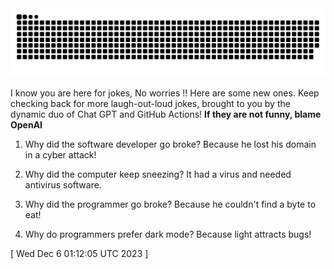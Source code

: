 <picture>
  <source media="(prefers-color-scheme: dark)" srcset="https://raw.githubusercontent.com/platane/platane/output/github-contribution-grid-snake-dark.svg">
  <source media="(prefers-color-scheme: light)" srcset="https://raw.githubusercontent.com/platane/platane/output/github-contribution-grid-snake.svg">
  <img alt="github contribution grid snake animation" src="https://raw.githubusercontent.com/platane/platane/output/github-contribution-grid-snake.svg">
</picture>


I know you are here for jokes, No worries !!
Here are some new ones. Keep checking back for more laugh-out-loud jokes, brought to you by the dynamic duo of Chat GPT and GitHub Actions! __If they are not funny, blame OpenAI__
 
1. Why did the software developer go broke?
   Because he lost his domain in a cyber attack!

2. Why did the computer keep sneezing?
   It had a virus and needed antivirus software.

3. Why did the programmer go broke?
   Because he couldn't find a byte to eat!

4. Why do programmers prefer dark mode?
   Because light attracts bugs!
 
[ 
Wed Dec  6 01:12:05 UTC 2023
 ]
